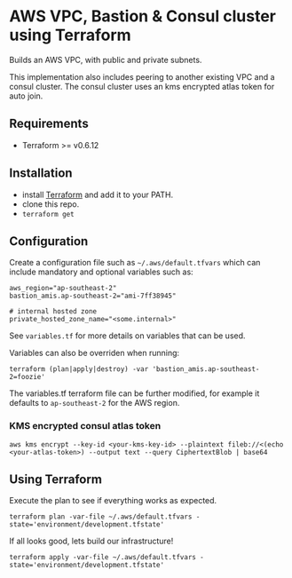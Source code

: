 AWS VPC, Bastion & Consul cluster using Terraform
=============

Builds an AWS VPC, with public and private subnets.

This implementation also includes peering to another existing VPC and a consul cluster. The consul cluster uses an kms encrypted atlas token for auto join.

## Requirements

* Terraform >= v0.6.12

## Installation

* install [Terraform](https://www.terraform.io/) and add it to your PATH.
* clone this repo.
* `terraform get`

## Configuration

Create a configuration file such as `~/.aws/default.tfvars` which can include mandatory and optional variables such as:

```
aws_region="ap-southeast-2"
bastion_amis.ap-southeast-2="ami-7ff38945"

# internal hosted zone
private_hosted_zone_name="<some.internal>"
```

See `variables.tf` for more details on variables that can be used.

Variables can also be overriden when running:

```
terraform (plan|apply|destroy) -var 'bastion_amis.ap-southeast-2=foozie'
```

The variables.tf terraform file can be further modified, for example it defaults to `ap-southeast-2` for the AWS region.

### KMS encrypted consul atlas token

`aws kms encrypt --key-id <your-kms-key-id> --plaintext fileb://<(echo <your-atlas-token>) --output text --query CiphertextBlob | base64`

## Using Terraform

Execute the plan to see if everything works as expected.

```
terraform plan -var-file ~/.aws/default.tfvars -state='environment/development.tfstate'
```

If all looks good, lets build our infrastructure!

```
terraform apply -var-file ~/.aws/default.tfvars -state='environment/development.tfstate'
```

